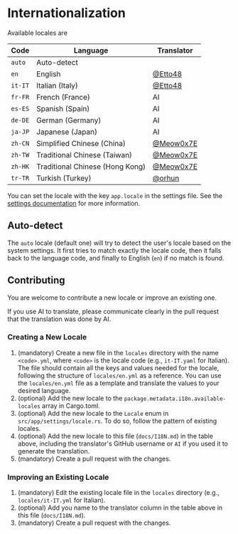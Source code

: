 # Internationalization

Available locales are

| Code | Language | Translator |
| ---- | -------- | ---------- |
| `auto` | Auto-detect | |
| `en` | English  | [@Etto48][Etto48] |
| `it-IT` | Italian (Italy) | [@Etto48][Etto48] |
| `fr-FR` | French (France) | AI |
| `es-ES` | Spanish (Spain) | AI |
| `de-DE` | German (Germany) | AI |
| `ja-JP` | Japanese (Japan) | AI |
| `zh-CN` | Simplified Chinese (China) | [@Meow0x7E][Meow0x7E] |
| `zh-TW` | Traditional Chinese (Taiwan) | [@Meow0x7E][Meow0x7E] |
| `zh-HK` | Traditional Chinese (Hong Kong) | [@Meow0x7E][Meow0x7E] |
| `tr-TR` | Turkish (Turkey) | [@orhun][orhun] |

You can set the locale with the key `app.locale` in the settings file. See the [settings documentation](./SETTINGS.md) for more information.

[Etto48]: https://github.com/Etto48
[Meow0x7E]: https://github.com/Meow0x7E
[orhun]: https://github.com/orhun

## Auto-detect

The `auto` locale (default one) will try to detect the user's locale based on the system settings. It first tries to match exactly the locale code, then it falls back to the language code, and finally to English (`en`) if no match is found.

## Contributing

You are welcome to contribute a new locale or improve an existing one.

If you use AI to translate, please communicate clearly in the pull request that the translation was done by AI.

### Creating a New Locale

1. (mandatory) Create a new file in the `locales` directory with the name `<code>.yml`, where `<code>` is the locale code (e.g., `it-IT.yaml` for Italian). The file should contain all the keys and values needed for the locale, following the structure of `locales/en.yml` as a reference.
You can use the `locales/en.yml` file as a template and translate the values to your desired language.
2. (optional) Add the new locale to the `package.metadata.i18n.available-locales` array in Cargo.toml.
3. (optional) Add the new locale to the `Locale` enum in `src/app/settings/locale.rs`. To do so, follow the pattern of existing locales.
4. (optional) Add the new locale to this file (`docs/I18N.md`) in the table above, including the translator's GitHub username or `AI` if you used it to generate the translation.
5. (mandatory) Create a pull request with the changes.

### Improving an Existing Locale

1. (mandatory) Edit the existing locale file in the `locales` directory (e.g., `locales/it-IT.yml` for Italian).
2. (optional) Add you name to the translator column in the table above in this file (`docs/I18N.md`).
3. (mandatory) Create a pull request with the changes.
